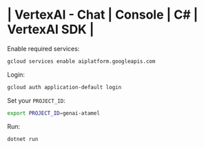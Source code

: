 # | VertexAI - Chat | Console | C# | VertexAI SDK |

Enable required services:

```sh
gcloud services enable aiplatform.googleapis.com
```

Login:

```sh
gcloud auth application-default login
```

Set your `PROJECT_ID`:

```sh
export PROJECT_ID=genai-atamel
```

Run:

```bash
dotnet run
```
